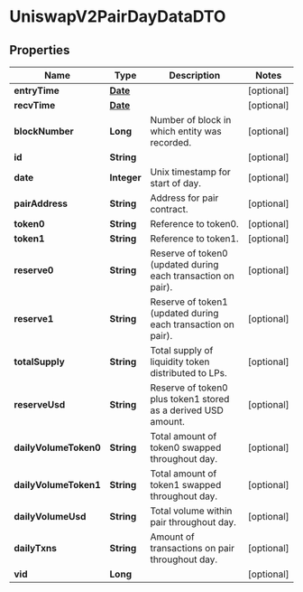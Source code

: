 

# UniswapV2PairDayDataDTO

## Properties

Name | Type | Description | Notes
------------ | ------------- | ------------- | -------------
**entryTime** | [**Date**](Date.md) |  |  [optional]
**recvTime** | [**Date**](Date.md) |  |  [optional]
**blockNumber** | **Long** | Number of block in which entity was recorded. |  [optional]
**id** | **String** |  |  [optional]
**date** | **Integer** | Unix timestamp for start of day. |  [optional]
**pairAddress** | **String** | Address for pair contract. |  [optional]
**token0** | **String** | Reference to token0. |  [optional]
**token1** | **String** | Reference to token1. |  [optional]
**reserve0** | **String** | Reserve of token0 (updated during each transaction on pair). |  [optional]
**reserve1** | **String** | Reserve of token1 (updated during each transaction on pair). |  [optional]
**totalSupply** | **String** | Total supply of liquidity token distributed to LPs. |  [optional]
**reserveUsd** | **String** | Reserve of token0 plus token1 stored as a derived USD amount. |  [optional]
**dailyVolumeToken0** | **String** | Total amount of token0 swapped throughout day. |  [optional]
**dailyVolumeToken1** | **String** | Total amount of token1 swapped throughout day. |  [optional]
**dailyVolumeUsd** | **String** | Total volume within pair throughout day. |  [optional]
**dailyTxns** | **String** | Amount of transactions on pair throughout day. |  [optional]
**vid** | **Long** |  |  [optional]




